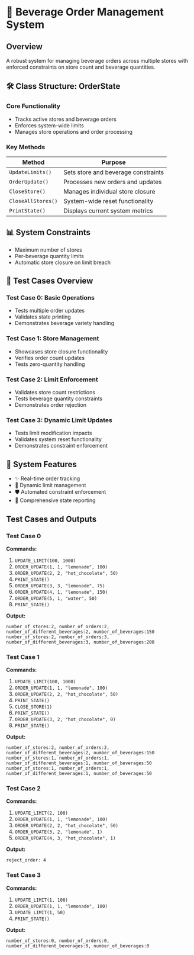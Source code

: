 # 🍹 Beverage Order Management System

## Overview
A robust system for managing beverage orders across multiple stores with enforced constraints on store count and beverage quantities.

## 🛠️ Class Structure: OrderState
### Core Functionality
- Tracks active stores and beverage orders
- Enforces system-wide limits
- Manages store operations and order processing

### Key Methods
| Method | Purpose |
|--------|---------|
| `UpdateLimits()` | Sets store and beverage constraints |
| `OrderUpdate()` | Processes new orders and updates |
| `CloseStore()` | Manages individual store closure |
| `CloseAllStores()` | System-wide reset functionality |
| `PrintState()` | Displays current system metrics |

## 📊 System Constraints
- Maximum number of stores
- Per-beverage quantity limits
- Automatic store closure on limit breach

## 🧪 Test Cases Overview
### Test Case 0: Basic Operations
- Tests multiple order updates
- Validates state printing
- Demonstrates beverage variety handling

### Test Case 1: Store Management
- Showcases store closure functionality
- Verifies order count updates
- Tests zero-quantity handling

### Test Case 2: Limit Enforcement
- Validates store count restrictions
- Tests beverage quantity constraints
- Demonstrates order rejection

### Test Case 3: Dynamic Limit Updates
- Tests limit modification impacts
- Validates system reset functionality
- Demonstrates constraint enforcement

## 🎯 System Features
- ✨ Real-time order tracking
- 🔄 Dynamic limit management
- 🛡️ Automated constraint enforcement
- 📝 Comprehensive state reporting


## Test Cases and Outputs

### Test Case 0
**Commands:**
1. `UPDATE_LIMIT(100, 1000)`
2. `ORDER_UPDATE(1, 1, "lemonade", 100)`
3. `ORDER_UPDATE(2, 2, "hot_chocolate", 50)`
4. `PRINT_STATE()`
5. `ORDER_UPDATE(3, 3, "lemonade", 75)`
6. `ORDER_UPDATE(4, 1, "lemonade", 150)`
7. `ORDER_UPDATE(5, 1, "water", 50)`
8. `PRINT_STATE()`

**Output:**
```
number_of_stores:2, number_of_orders:2, number_of_different_beverages:2, number_of_beverages:150
number_of_stores:2, number_of_orders:3, number_of_different_beverages:3, number_of_beverages:200
```

### Test Case 1
**Commands:**
1. `UPDATE_LIMIT(100, 1000)`
2. `ORDER_UPDATE(1, 1, "lemonade", 100)`
3. `ORDER_UPDATE(2, 2, "hot_chocolate", 50)`
4. `PRINT_STATE()`
5. `CLOSE_STORE(1)`
6. `PRINT_STATE()`
7. `ORDER_UPDATE(3, 2, "hot_chocolate", 0)`
8. `PRINT_STATE()`

**Output:**
```
number_of_stores:2, number_of_orders:2, number_of_different_beverages:2, number_of_beverages:150
number_of_stores:1, number_of_orders:1, number_of_different_beverages:1, number_of_beverages:50
number_of_stores:1, number_of_orders:1, number_of_different_beverages:1, number_of_beverages:50
```

### Test Case 2
**Commands:**
1. `UPDATE_LIMIT(2, 100)`
2. `ORDER_UPDATE(1, 1, "lemonade", 100)`
3. `ORDER_UPDATE(2, 2, "hot_chocolate", 50)`
4. `ORDER_UPDATE(3, 2, "lemonade", 1)`
5. `ORDER_UPDATE(4, 3, "hot_chocolate", 1)`

**Output:**
```
reject_order: 4
```

### Test Case 3
**Commands:**
1. `UPDATE_LIMIT(1, 100)`
2. `ORDER_UPDATE(1, 1, "lemonade", 100)`
3. `UPDATE_LIMIT(1, 50)`
4. `PRINT_STATE()`

**Output:**
```
number_of_stores:0, number_of_orders:0, number_of_different_beverages:0, number_of_beverages:0
```

